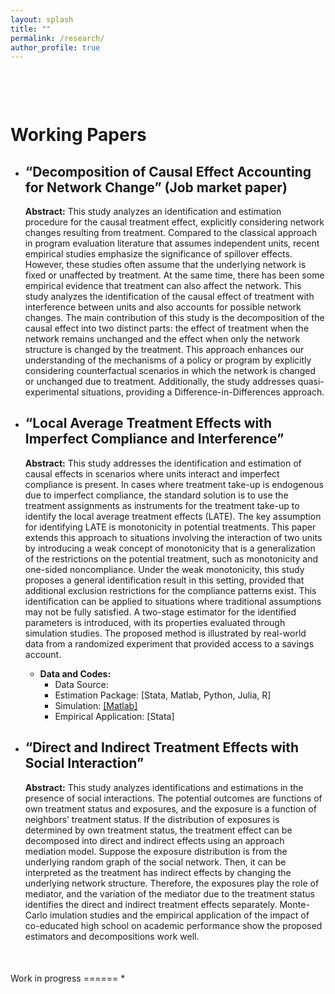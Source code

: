 ```yaml
---
layout: splash
title: ""
permalink: /research/
author_profile: true
---
```


<div style="margin-top: 100px;">
</div>


Working Papers
======
* “Decomposition of Causal Effect Accounting for Network Change” (Job market paper) 
  ---
    **Abstract:** This study analyzes an identification and estimation procedure for the causal treatment effect, explicitly considering network changes resulting from treatment. Compared to the classical approach in program evaluation literature that assumes independent units, recent empirical studies emphasize the significance of spillover effects. However, these studies often assume that the underlying network is fixed or unaffected by treatment. At the same time, there has been some empirical evidence that treatment can also affect the network. This study analyzes the identification of the causal effect of treatment with interference between units and also accounts for possible network changes. The main contribution of this study is the decomposition of the causal effect into two distinct parts: the effect of treatment when the network remains unchanged and the effect when only the network structure is changed by the treatment. This approach enhances our understanding of the mechanisms of a policy or program by explicitly considering counterfactual scenarios in which the network is changed or unchanged due to treatment. Additionally, the study addresses quasi-experimental situations, providing a Difference-in-Differences approach.

* “Local Average Treatment Effects with Imperfect Compliance and Interference”
  ---
    **Abstract:** This study addresses the identification and estimation of causal effects in scenarios where units interact and imperfect compliance is present. In cases where treatment take-up is endogenous due to imperfect compliance, the standard solution is to use the treatment assignments as instruments for the treatment take-up to identify the local average treatment effects (LATE). The key assumption for identifying LATE is monotonicity in potential treatments. This paper extends this approach to situations involving the interaction of two units by introducing a weak concept of monotonicity that is a generalization of the restrictions on the potential treatment, such as monotonicity and one-sided noncompliance. Under the weak monotonicity, this study proposes a general identification result in this setting, provided that additional exclusion restrictions for the compliance patterns exist. This identification can be applied to situations where traditional assumptions may not be fully satisfied. A two-stage estimator for the identified parameters is introduced, with its properties evaluated through simulation studies. The proposed method is illustrated by real-world data from a randomized experiment that provided access to a savings account.

    * **Data and Codes:**
      * Data Source: 
      * Estimation Package: [Stata, Matlab, Python, Julia, R]
      * Simulation: [[Matlab]](https://github.com/SiwonRyu/3YP_Simulation)
      * Empirical Application: [Stata]

* “Direct and Indirect Treatment Effects with Social Interaction”
  ---
    **Abstract:** This study analyzes identifications and estimations in the presence of social interactions. The potential outcomes are functions of own treatment status and exposures, and the exposure is a function of neighbors’ treatment status. If the distribution of exposures is determined by own treatment status, the treatment effect can be decomposed into direct and indirect effects using an approach mediation model. Suppose the exposure distribution is from the underlying random graph of the social network. Then, it can be interpreted as the treatment has indirect effects by changing the underlying network structure. Therefore, the exposures play the role of mediator, and the variation of the mediator due to the treatment status identifies the direct and indirect treatment effects separately. Monte-Carlo  imulation studies and the empirical application of the impact of co-educated high school on academic performance show the proposed estimators and decompositions work well.


<div style="margin-top: 50px;">
</div>
Work in progress
======
* 